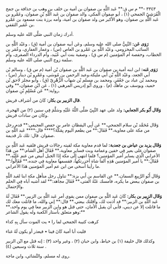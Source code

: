 ٣٣٤٣ -** م س ق:** عَبد اللَّهِ بن صفوان بن أمية بن خلف بن وهب بن حذافة بن جمح الْقُرَشِيّ الجمحي (١) ، أبو صفوان المكي، والد صفوان بن عَبد اللَّهِ بْنِ صفوان، وعَمْرو بن عَبد اللَّهِ بن صفوان، وهو الأكبر من ولد صفوان بن أمية، وأمه برزة بنت مسعود بن عَمْرو بن عُمَير الثقفي.

أدرك زمان النبي صَلَّى الله عليه وسلم.

**رَوَى عَن:** النَّبِيُّ صلى الله عليه وسلم، وعَن أبيه صفوان بن أمية (ق) ، وعَبْد اللَّهِ بن السائب المخزومي، وعَبْد اللَّهِ بن عَمْرو بن العاص (س) ، وعمار الغفاري، وعُمَر بن الخطاب، وحفصة أم المؤمنين (م س ق) ، وصفية بنت أبي عُبَيد، وأم الدرداء الصغرى، وأم سلمة زوج النبي صلى الله عليه وسلم.

**رَوَى عَنه:** ابن ابنه أمية بن صفوان بن عَبد اللَّهِ بن صفوان بْن أمية (م س ق) ، وسالم بْن أَبي الجعد، وعَبْد اللَّهِ بْن أَبي مليكة،وعبد الرحمن بن مُوسَى، وعَمْرو بْن دينار (س) ، ومحمد بْن عباد بن جَعْفَرٍ، ومحمد بن مسلم بْن شهاب الزُّهْرِيّ (ق) ، وأبو مجلز لاحق بْن حميد، ويوسف بن ماهك (م) . وروى أَبُو إدريس المرهبي (١) ، عَن ابْنِ صفوان،** وفي رواية:** عَن مُسْلِمِ بْنِ صفوان.

**قال الزبير بن بكار:** كَانَ من أشراف قريش.

**وَقَال أَبُو بكر الجعابي:** ولد على عهد النَّبِيّ صَلَّى اللَّهُ عَلَيْهِ وسَلَّمَ فِي سنين (٢) من الهجرة، وكان من سادات قريش.

وَقَال مُحَمَّد بْن سلام الجمحي،** عَن أَبِي اليقظان عامر بن حفص العجيفي:** قدم رجل من مكة على معاوية،** فَقَالَ:** من يطعم اليوم بِمَكَّةَ؟**** قال:**** عَبد اللَّهِ بن صفوان. قال: تلك نار قديمة.

**وَقَال يزيد بن عياض بن جعدبة:** لما قدم معاوية مكة لقيته رجالات قريش فلقيه عَبد اللَّهِ بن صفوان على بعير فِي خفين وعمامة وبت فساير معاوية،** فَقَالَ أهل الشام:** من هَذَا الأعرابي الَّذِي يساير أمير المؤمنين؟ فلما انتهى إِلَى مكة إِذَا الجبل أبيض من غنم عَلَيْهِ،** فَقَالَ:** يا أمير المؤمنين هَذِهِ ألفا شاة أحزرتكها، فقسمها معاوية فِي جنده،** فَقَالُوا:** ما رأينا أسخى من ابن عم أمير المؤمنين هَذَا الأعرابي.

وَقَال أَبُو الرَّبِيعِ السمان،** عن القاسم بن أَبي بزة:** تناول رجل منأهل مكة ابنا لعَبد اللَّهِ بن صفوان ببعض ما يكره، فأمسك عَنْهُ الفتى،** فَقَالَ مجاهد:** لقد أشبه أباه فِي الحلم والإحتمال.

**وَقَال الزبير بن بكار:** كَانَ عَبد اللَّهِ بن صفوان ممن يقوي أمر عَبد اللَّهِ بن الزبير،** فَقَالَ لَهُ عَبد اللَّهِ بن الزبير:** قد أذنت لك، وأقلتك بيعتي.** قال:** إني والله، ما قاتلت معك لك ما قاتلت إلا عن ديني، فأبى أن يقبل الأمان، حتى قتل هو وابن الزبير معا فِي يوم واحد،** وهو متعلق بأستار الكعبة وله يقول الشاعر:**

كرهت كتيبة الجمحي لما را • يت الموت سأل بِهِ كداء

فليت أبا أمية كَانَ فينا • فيعذر أو يكون لَهُ غناء

وكذلك قال خليفة (١) بن خياط، وابن حبان (٢) ، وغير واحد (٣) : إنه قتل مع ابْن الزبير سنة ثلاث وسبعين (٤) .

روى له مسلم، والنَّسَائي، وابن ماجة.